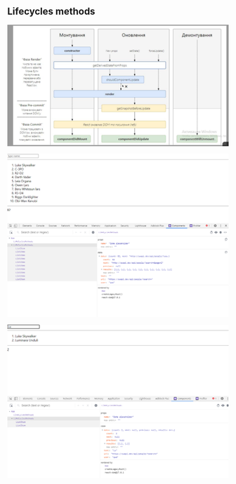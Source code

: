 ## Lifecycles  methods

![Lifecycles  methods](/public/img/lc.png)

![01](/public/img/01.png)

![02](/public/img/02.png)